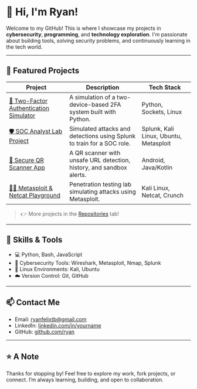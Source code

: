 # 👋 Hi, I'm Ryan!

Welcome to my GitHub! This is where I showcase my projects in **cybersecurity**, **programming**, and **technology exploration**. I'm passionate about building tools, solving security problems, and continuously learning in the tech world.

---

## 🚀 Featured Projects

| Project | Description | Tech Stack |
|--------|-------------|------------|
| [🔐 Two-Factor Authentication Simulator](https://github.com/your-username/two-factor-auth-simulator) | A simulation of a two-device-based 2FA system built with Python. | Python, Sockets, Linux |
| [🛡️ SOC Analyst Lab Project](https://github.com/your-username/soc-analyst-lab) | Simulated attacks and detections using Splunk to train for a SOC role. | Splunk, Kali Linux, Ubuntu, Metasploit |
| [📱 Secure QR Scanner App](https://github.com/your-username/secure-qr-scanner) | A QR scanner with unsafe URL detection, history, and sandbox alerts. | Android, Java/Kotlin |
| [🕵️‍♂️ Metasploit & Netcat Playground](https://github.com/your-username/metasploit-lab) | Penetration testing lab simulating attacks using Metasploit. | Kali Linux, Netcat, Crunch |

> 👉 More projects in the [Repositories](https://github.com/your-username?tab=repositories) tab!

---

## 🧰 Skills & Tools

- 💻 Python, Bash, JavaScript
- 🔐 Cybersecurity Tools: Wireshark, Metasploit, Nmap, Splunk
- 🐧 Linux Environments: Kali, Ubuntu
- ☁️ Version Control: Git, GitHub

---

## 📫 Contact Me

- Email: ryanfelixtb@gmail.com
- LinkedIn: [linkedin.com/in/yourname](https://linkedin.com/in/yourname)
- GitHub: [github.com/ryan](https://github.com/ryan)

---

## ⭐ A Note

Thanks for stopping by! Feel free to explore my work, fork projects, or connect. I’m always learning, building, and open to collaboration.



